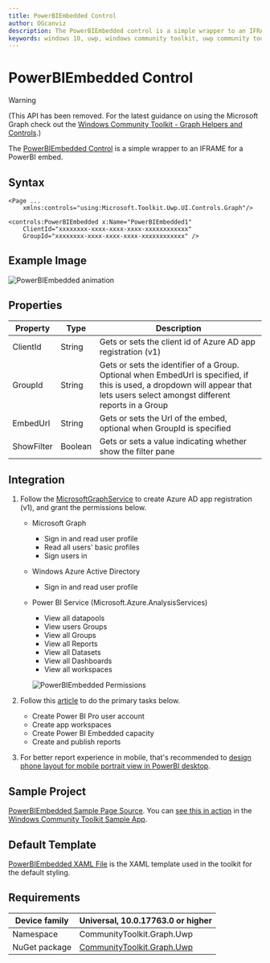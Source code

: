 ```yaml
---
title: PowerBIEmbedded Control
author: OGcanviz
description: The PowerBIEmbedded control is a simple wrapper to an IFRAME for a PowerBI embed (outdated docs).
keywords: windows 10, uwp, windows community toolkit, uwp community toolkit, uwp toolkit, PowerBIEmbedded Control
---
```


# PowerBIEmbedded Control

> [!WARNING]
> (This API has been removed. For the latest guidance on using the Microsoft Graph check out the [Windows Community Toolkit - Graph Helpers and Controls](../../graph/overview.md).)

The [PowerBIEmbedded Control](/dotnet/api/microsoft.toolkit.uwp.ui.controls.graph.powerbiembedded) is a simple wrapper to an IFRAME for a PowerBI embed.

## Syntax

```xaml
<Page ...
    xmlns:controls="using:Microsoft.Toolkit.Uwp.UI.Controls.Graph"/>

<controls:PowerBIEmbedded x:Name="PowerBIEmbedded1"
    ClientId="xxxxxxxx-xxxx-xxxx-xxxx-xxxxxxxxxxxx"
    GroupId="xxxxxxxx-xxxx-xxxx-xxxx-xxxxxxxxxxxx" />
```

## Example Image

![PowerBIEmbedded animation](../../resources/images/Graph/PowerBIEmbedded.png)

## Properties

| Property | Type | Description |
| -- | -- | -- |
| ClientId | String | Gets or sets the client id of Azure AD app registration (v1) |
| GroupId | String | Gets or sets the identifier of a Group. Optional when EmbedUrl is specified, if this is used, a dropdown will appear that lets users select amongst different reports in a Group |
| EmbedUrl | String | Gets or sets the Url of the embed, optional when GroupId is specified |
| ShowFilter | Boolean | Gets or sets a value indicating whether show the filter pane |

## Integration

1. Follow the
[MicrosoftGraphService](../../services/MicrosoftGraph.md#register-the-app-to-use-azure-ad-v1-endpoint) to create Azure AD app registration (v1), and grant the permissions below.

   * Microsoft Graph
      * Sign in and read user profile
      * Read all users' basic profiles
      * Sign users in

   * Windows Azure Active Directory
      * Sign in and read user profile

   * Power BI Service (Microsoft.Azure.AnalysisServices)

      * View all datapools
      * View users Groups
      * View all Groups
      * View all Reports
      * View all Datasets
      * View all Dashboards
      * View all workspaces

      ![PowerBIEmbedded Permissions](../../resources/images/Graph/PowerBIEmbedded-Permissions.png)

2. Follow this [article](/power-bi/developer/embedding-content) to do the primary tasks below.

   * Create Power BI Pro user account
   * Create app workspaces
   * Create Power BI Embedded capacity
   * Create and publish reports

3. For better report experience in mobile, that's recommended to [design phone layout for mobile portrait view in PowerBI desktop](/power-bi/desktop-create-phone-report).

## Sample Project

[PowerBIEmbedded Sample Page Source](https://github.com/windows-toolkit/WindowsCommunityToolkit/tree/rel/7.0.0/Microsoft.Toolkit.Uwp.SampleApp/SamplePages/PowerBIEmbedded). You can [see this in action](uwpct://Controls?sample=PowerBIEmbedded) in the [Windows Community Toolkit Sample App](https://aka.ms/windowstoolkitapp).

## Default Template

[PowerBIEmbedded XAML File](https://github.com/windows-toolkit/WindowsCommunityToolkit/blob/rel/7.0.0/Microsoft.Toolkit.Uwp.UI.Controls.Graph/PowerBIEmbedded/PowerBIEmbedded.xaml) is the XAML template used in the toolkit for the default styling.

## Requirements

| Device family | Universal, 10.0.17763.0 or higher |
| -- | -- |
| Namespace | CommunityToolkit.Graph.Uwp |
| NuGet package | [CommunityToolkit.Graph.Uwp](https://www.nuget.org/packages/CommunityToolkit.Graph.Uwp/) |
